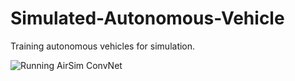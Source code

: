 # Simulated-Autonomous-Vehicle
Training autonomous vehicles for simulation.

![Running AirSim ConvNet](./AirSim_ConvNet/Running_AirSim_ConvNet.JPG)
